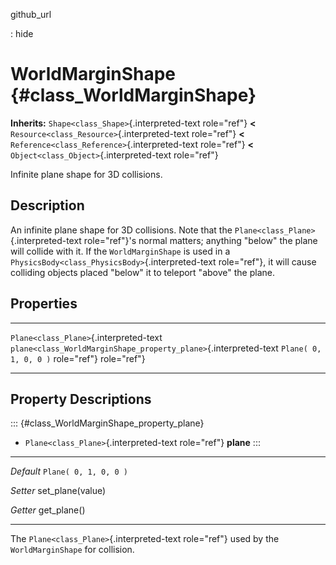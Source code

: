 github\_url

:   hide

WorldMarginShape {#class_WorldMarginShape}
================

**Inherits:** `Shape<class_Shape>`{.interpreted-text role="ref"} **\<**
`Resource<class_Resource>`{.interpreted-text role="ref"} **\<**
`Reference<class_Reference>`{.interpreted-text role="ref"} **\<**
`Object<class_Object>`{.interpreted-text role="ref"}

Infinite plane shape for 3D collisions.

Description
-----------

An infinite plane shape for 3D collisions. Note that the
`Plane<class_Plane>`{.interpreted-text role="ref"}\'s normal matters;
anything \"below\" the plane will collide with it. If the
`WorldMarginShape` is used in a
`PhysicsBody<class_PhysicsBody>`{.interpreted-text role="ref"}, it will
cause colliding objects placed \"below\" it to teleport \"above\" the
plane.

Properties
----------

  ---------------------------------------- ------------------------------------------------------------------ -----------------------
  `Plane<class_Plane>`{.interpreted-text   `plane<class_WorldMarginShape_property_plane>`{.interpreted-text   `Plane( 0, 1, 0, 0 )`
  role="ref"}                              role="ref"}                                                        

  ---------------------------------------- ------------------------------------------------------------------ -----------------------

Property Descriptions
---------------------

::: {#class_WorldMarginShape_property_plane}
-   `Plane<class_Plane>`{.interpreted-text role="ref"} **plane**
:::

  ----------- -------------------------
  *Default*   `Plane( 0, 1, 0, 0 )`

  *Setter*    set\_plane(value)

  *Getter*    get\_plane()
  ----------- -------------------------

The `Plane<class_Plane>`{.interpreted-text role="ref"} used by the
`WorldMarginShape` for collision.
